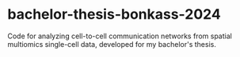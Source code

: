 # bachelor-thesis-bonkass-2024
Code for analyzing cell-to-cell communication networks from spatial multiomics single-cell data, developed for my bachelor's thesis.

